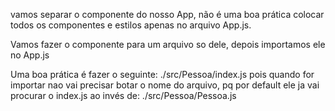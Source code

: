 vamos separar o componente <pessoa> do nosso App, não é uma boa prática colocar todos os componentes e estilos apenas no arquivo App.js.

Vamos fazer o componente <pessoa> para um arquivo so dele, depois importamos ele no App.js

Uma boa prática é fazer o seguinte:
    ./src/Pessoa/index.js
    pois quando for importar nao vai precisar botar o nome do arquivo, pq por default ele ja vai procurar o index.js
ao invés de:
    ./src/Pessoa/Pessoa.js